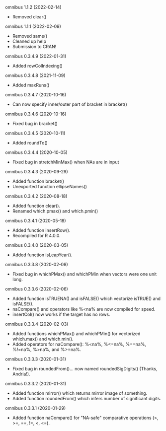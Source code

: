 omnibus 1.1.2 (2022-02-14)
* Removed clear()

omnibus 1.1.1 (2022-02-09)
* Removed same()
* Cleaned up help
* Submission to CRAN!

omnibus 0.3.4.9 (2022-01-31)
* Added rowColIndexing()

omnibus 0.3.4.8 (2021-11-09)
* Added maxRuns()

omnibus 0.3.4.7 (2020-10-16)
* Can now specify inner/outer part of bracket in bracket()

omnibus 0.3.4.6 (2020-10-16)
* Fixed bug in bracket()

omnibus 0.3.4.5 (2020-10-11)
* Added roundTo()

omnibus 0.3.4.4 (2020-10-05)
* Fixed bug in stretchMinMax() when NAs are in input

omnibus 0.3.4.3 (2020-09-29)
* Added function bracket()
* Unexported function ellipseNames()

omnibus 0.3.4.2 (2020-08-18)
* Added function clear().
* Renamed which.pmax() and which.pmin()

omnibus 0.3.4.1 (2020-05-18)

* Added function insertRow().
* Recompiled for R 4.0.0.

omnibus 0.3.4.0 (2020-03-05)
* Added function isLeapYear().

omnibus 0.3.3.8 (2020-02-08)

* Fixed bug in whichPMax() and whichPMin when vectors were one unit long.

omnibus 0.3.3.6 (2020-02-06)
* Added function isTRUENA() and isFALSE() which vectorize isTRUE() and isFALSE().
* naCompare() and operators like %<na% are now compiled for speed.
* insertCol() now works if the target has no rows.

omnibus 0.3.3.4 (2020-02-03)
* Added functions whichPMax() and whichPMin() for vectorized which.max() and which.min().
* Added operators for naCompare(): %<na%, %<=na%, %==na%, %!=na%, %>na%, and %>=na%.

omnibus 0.3.3.3 (2020-01-31)
* Fixed bug in roundedFrom()... now named roundedSigDigits() (Thanks, Andria!).

omnibus 0.3.3.2 (2020-01-31)
* Added function mirror() which returns mirror image of something.
* Added function roundedFrom() which infers number of significant digits.

omnibus 0.3.3.1 (2020-01-29)
* Added function naCompare() for "NA-safe" comparative operations (>, >=, ==, !=, <, <=).
